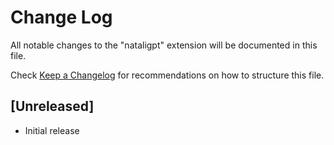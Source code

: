 # Change Log

All notable changes to the "nataligpt" extension will be documented in this file.

Check [Keep a Changelog](http://keepachangelog.com/) for recommendations on how to structure this file.

## [Unreleased]

- Initial release